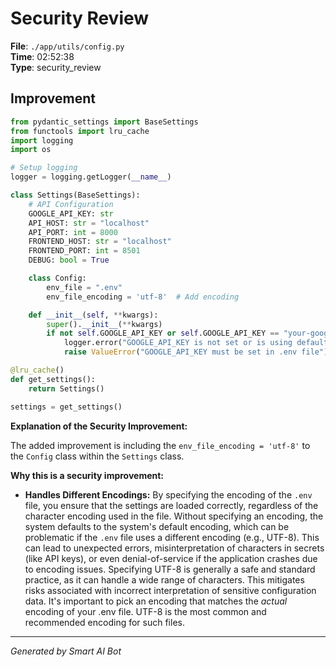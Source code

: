 # Security Review

**File**: `./app/utils/config.py`  
**Time**: 02:52:38  
**Type**: security_review

## Improvement

```python
from pydantic_settings import BaseSettings
from functools import lru_cache
import logging
import os

# Setup logging
logger = logging.getLogger(__name__)

class Settings(BaseSettings):
    # API Configuration
    GOOGLE_API_KEY: str
    API_HOST: str = "localhost"
    API_PORT: int = 8000
    FRONTEND_HOST: str = "localhost"
    FRONTEND_PORT: int = 8501
    DEBUG: bool = True

    class Config:
        env_file = ".env"
        env_file_encoding = 'utf-8'  # Add encoding

    def __init__(self, **kwargs):
        super().__init__(**kwargs)
        if not self.GOOGLE_API_KEY or self.GOOGLE_API_KEY == "your-google-api-key-here":
            logger.error("GOOGLE_API_KEY is not set or is using default value")
            raise ValueError("GOOGLE_API_KEY must be set in .env file")

@lru_cache()
def get_settings():
    return Settings()

settings = get_settings()
```

**Explanation of the Security Improvement:**

The added improvement is including the `env_file_encoding = 'utf-8'` to the `Config` class within the `Settings` class.

**Why this is a security improvement:**

* **Handles Different Encodings:**  By specifying the encoding of the `.env` file, you ensure that the settings are loaded correctly, regardless of the character encoding used in the file.  Without specifying an encoding, the system defaults to the system's default encoding, which can be problematic if the `.env` file uses a different encoding (e.g., UTF-8).  This can lead to unexpected errors, misinterpretation of characters in secrets (like API keys), or even denial-of-service if the application crashes due to encoding issues.  Specifying UTF-8 is generally a safe and standard practice, as it can handle a wide range of characters.  This mitigates risks associated with incorrect interpretation of sensitive configuration data. It's important to pick an encoding that matches the *actual* encoding of your .env file.  UTF-8 is the most common and recommended encoding for such files.

---
*Generated by Smart AI Bot*
